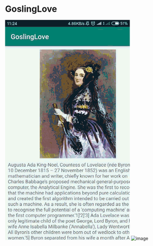 # GoslingLove
![image](https://github.com/chinaluoluo/GoslingLove/blob/master/English%20to%20Chinese.gif)
![image](https://github.com/chinaluoluo/GoslingLove/blob/master/video%20(2).gif)

